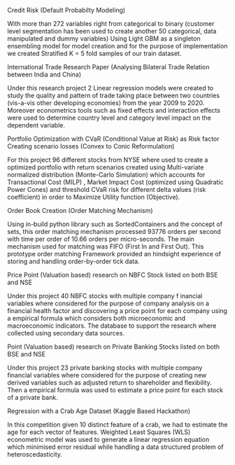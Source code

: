 Credit Risk (Default Probabilty Modeling)

With more than 272 variables right from categorical to binary (customer level segmentation has been used to create another 50 categorical, data manipulated and dummy variables)
Using Light GBM as a singleton ensembling model for model creation and for the purpose of implementation we created Stratified K = 5 fold samples of our train dataset.

International Trade Research Paper (Analysing Bilateral Trade Relation between India and China)

Under this research project 2 Linear regression models were created to study the quality and pattern of 
trade taking place between two countries (vis-a-vis other developing economies) from the year 2009 to 2020. 
Moreover econometrics tools such as fixed effects and interaction effects were used to determine country level and category level 
impact on the dependent variable.


Portfolio Optimization with CVaR (Conditional Value at Risk) as Risk factor Creating scenario losses (Convex to Conic Reformulation)


For this project 96 different stocks from NYSE where used to create a optimized portfolio with return scenarios created 
using Multi-variate normalized distribution (Monte-Carlo Simulation) which accounts for Transactional Cost (MILP) , 
Market Impact Cost (optimized using Quadratic Power Cones) and threshold CVaR risk for different delta values (risk coefficient) 
in order to Maximize Utility function (Objective).

Order Book Creation (Order Matching Mechanism)

Using in-build python library such as SortedContainers and the concept of sets, this order matching mechanism processed 93776 orders per second with time per order of 10.66 orders per micro-seconds. 
The main mechanism used for matching was FIFO (First In and First Out). This prototype order matching Framework provided an hindsight experience of storing and handling order-by-order tick data.


Price Point (Valuation based) research on NBFC Stock listed on both BSE and NSE

Under this project 40 NBFC stocks with multiple company f inancial variables where considered for the purpose of company analysis on a financial health factor and 
discovering a price point for each company using a empirical formula which considers both microeconomic and macroeconomic indicators. 
The database to support the research where collected using secondary data sources.


Point (Valuation based) research on Private Banking Stocks listed on both BSE and NSE

Under this project 23 private banking stocks with multiple company financial variables where considered for the purpose of creating new derived variables such as adjusted return to shareholder and flexibility. 
Then a empirical formula was used to estimate a price point for each stock of a private bank.

Regression with a Crab Age Dataset (Kaggle Based Hackathon)

In this competition given 10 distinct feature of a crab, we had to estimate the age for each vector of features. Weighted Least Squares (WLS) econometric model was used to generate a linear regression equation which minimised error residual while handling a data structured problem of heteroscedasticity. 
